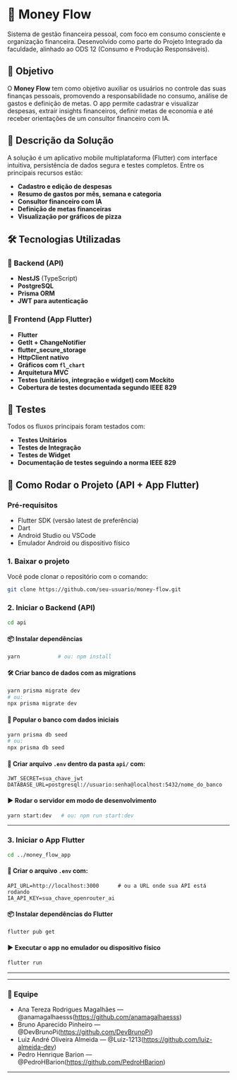 # 💸 Money Flow

Sistema de gestão financeira pessoal, com foco em consumo consciente e organização financeira. Desenvolvido como parte do Projeto Integrado da faculdade, alinhado ao ODS 12 (Consumo e Produção Responsáveis).

## 🎯 Objetivo

O **Money Flow** tem como objetivo auxiliar os usuários no controle das suas finanças pessoais, promovendo a responsabilidade no consumo, análise de gastos e definição de metas. O app permite cadastrar e visualizar despesas, extrair insights financeiros, definir metas de economia e até receber orientações de um consultor financeiro com IA.

## 🧩 Descrição da Solução

A solução é um aplicativo mobile multiplataforma (Flutter) com interface intuitiva, persistência de dados segura e testes completos. Entre os principais recursos estão:

- **Cadastro e edição de despesas**
- **Resumo de gastos por mês, semana e categoria**
- **Consultor financeiro com IA**
- **Definição de metas financeiras**
- **Visualização por gráficos de pizza**

## 🛠️ Tecnologias Utilizadas

### 🧱 Backend (API)
- **NestJS** (TypeScript)
- **PostgreSQL**
- **Prisma ORM**
- **JWT para autenticação**

### 📱 Frontend (App Flutter)
- **Flutter**
- **GetIt + ChangeNotifier**
- **flutter_secure_storage**
- **HttpClient nativo**
- **Gráficos com `fl_chart`**
- **Arquitetura MVC**
- **Testes (unitários, integração e widget) com Mockito**
- **Cobertura de testes documentada segundo IEEE 829**

## 🧪 Testes

Todos os fluxos principais foram testados com:
- **Testes Unitários**
- **Testes de Integração**
- **Testes de Widget**
- **Documentação de testes seguindo a norma IEEE 829**

## 🚀 Como Rodar o Projeto (API + App Flutter)

### Pré-requisitos

- Flutter SDK (versão latest de preferência)
- Dart
- Android Studio ou VSCode
- Emulador Android ou dispositivo físico

### 1. Baixar o projeto

Você pode clonar o repositório com o comando:

```bash
git clone https://github.com/seu-usuario/money-flow.git
```


### 2. Iniciar o Backend (API)

```bash
cd api
```

#### 📦 Instalar dependências

```bash
yarn            # ou: npm install
```

#### 🛠️ Criar banco de dados com as migrations

```bash
yarn prisma migrate dev
# ou:
npx prisma migrate dev
```

#### 🌱 Popular o banco com dados iniciais

```bash
yarn prisma db seed
# ou:
npx prisma db seed
```

#### 🔐 Criar arquivo `.env` dentro da pasta `api/` com:

```env
JWT_SECRET=sua_chave_jwt
DATABASE_URL=postgresql://usuario:senha@localhost:5432/nome_do_banco
```

#### ▶️ Rodar o servidor em modo de desenvolvimento

```bash
yarn start:dev   # ou: npm run start:dev
```

---

### 3. Iniciar o App Flutter

```bash
cd ../money_flow_app
```

#### 🔐 Criar o arquivo `.env` com:

```env
API_URL=http://localhost:3000      # ou a URL onde sua API está rodando
IA_API_KEY=sua_chave_openrouter_ai
```

#### 📦 Instalar dependências do Flutter

```bash
flutter pub get
```

#### ▶️ Executar o app no emulador ou dispositivo físico

```bash
flutter run
```

---

---

### 👥 Equipe

- Ana Tereza Rodrigues Magalhães — @anamagalhaesss(https://github.com/anamagalhaesss)
- Bruno Aparecido Pinheiro — @DevBrunoPi(https://github.com/DevBrunoPi)
- Luiz André Oliveira Almeida — @Luiz-1213(https://github.com/luiz-almeida-dev)
- Pedro Henrique Barion — @PedroHBarion(https://github.com/PedroHBarion)

---
